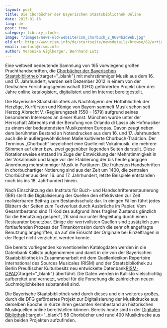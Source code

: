 ```yaml
---
layout: post
title: Die Chorbücher der Bayerischen Staatsbibliothek Online
date: 2013-01-16
lang: de
post: true
category: library_stocks
image: "/images/news-old-website/csm_chorbuch_2_8694b2d9eb.jpg"
old_url: http://www.rism.info/de/startseite/newsdetails/browse/62/article/64/digitized-choirbooks-at-the-bavarian-state-library.html
email: contact@rism.info
author: Veronika Giglberger, Bernhard Lutz
---
```



Eine weltweit bedeutende Sammlung von 165 vorwiegend großen Prachthandschriften, die [Chorbücher der Bayerischen Staatsbibliothek](http://daten.digitale-sammlungen.de/~db/ausgaben/uni_ausgabe.html?projekt=1257941718&recherche=ja&ordnung=sig){:target="_blank"} mit mehrstimmiger Musik aus dem 16. und 17. Jahrhundert, werden seit Dezember 2012 in einem von der Deutschen Forschungsgemeinschaft (DFG) geförderten Projekt über drei Jahre online katalogisiert, digitalisiert und im Internet bereitgestellt.

Die Bayerische Staatsbibliothek als Nachfolgerin der Hofbibliothek der Herzöge, Kurfürsten und Könige von Bayern sammelt Musik schon seit Herzog Albrecht V. (Regierungszeit 1550 – 1579) aufgrund seines besonderen Interesses an dieser Kunst. München wurde unter der Herrschaft Albrechts mit der Berufung von Orlando di Lasso als Hofmusiker zu einem der bedeutendsten Musikzentren Europas. Davon zeugt neben dem berühmten Bestand an Notendrucken aus dem 16. und 17. Jahrhundert auch die in außergewöhnlichem Maße kultivierte Chorbuch-Tradition. Der Terminus „Chorbuch“ bezeichnet eine Quelle mit Vokalmusik, die mehrere Stimmen auf einer bzw. zwei gegenüber liegenden Seiten darstellt. Diese Notationsweise entstand im Zuge der Entwicklung der Mehrstimmigkeit in der Vokalmusik und lange vor der Etablierung der bis heute gängigen Anordnung mehrstimmiger Musik in Partituren. Die frühesten Handschriften in chorbuchartiger Notierung sind aus der Zeit um 1400, die zentralen Chorbücher aus dem 16. und 17. Jahrhundert, letzte Beispiele entstanden noch bis ins 18. Jahrhundert hinein.

Nach Einschätzung des Instituts für Buch- und Handschriftenrestaurierung (IBR) stellt die Digitalisierung der Quellen den effektivsten zur Zeit realisierbaren Beitrag zum Bestandsschutz dar. In einigen Fällen führt jedes Blättern der Seiten zum Textverlust durch Ausbrüche im Papier. Vom Gesamtbestand sind 11 Kodizes aufgrund ihres fragilen Zustands gänzlich für die Benutzung gesperrt, 26 sind nur unter Begleitung durch einen Restaurator benutzbar. Einige der wertvollsten Quellen sind zusätzlich zum fortlaufenden Prozess der Tintenkorrosion durch die sehr oft angefragte Benutzung angegriffen, da auf die Einsicht der Originale bei Einzelfragen in der Regel nicht verzichtet werden konnte.

Die bereits vorliegenden konventionellen Katalogdaten werden in die Datenbank Kallisto aufgenommen und damit in die von der Bayerischen Staatsbibliothek in Zusammenarbeit mit dem Quellenlexikon Repertoire International des Sources Musicales (RISM) und der Staatsbibliothek zu Berlin Preußischer Kulturbesitz neu entwickelte Datenbank[RISM-OPAC](http://opac.rism.info/){:target="_blank"} überführt. Die Daten werden in Kallisto vielschichtig aufbereitet und vernetzt, wobei für die Forschung die zahlreichen neuen Suchmöglichkeiten substantiell sind.

Die Bayerische Staatsbibliothek wird durch dieses und ein weiteres großes, durch die DFG gefördertes Projekt zur Digitalisierung der Musikdrucke aus derselben Epoche in Kürze ihren gesamten Kernbestand an historischen Musikquellen online bereitstellen können. Bereits heute sind in der [Digitalen Bibliothek](http://www.digitale-sammlungen.de/){:target="_blank"} 58 Chorbücher und rund 400 Musikdrucke aus den beiden Projekten aufzufinden.